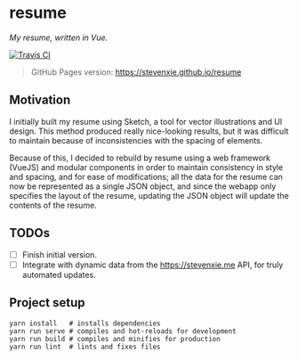 # resume

_My resume, written in Vue._

[![Travis CI][travis-img]][travis]

> GitHub Pages version: https://stevenxie.github.io/resume

## Motivation

I initially built my resume using Sketch, a tool for vector illustrations and
UI design. This method produced really nice-looking results, but it was
difficult to maintain because of inconsistencies with the spacing of elements.

Because of this, I decided to rebuild by resume using a web framework (VueJS)
and modular components in order to maintain consistency in style and spacing,
and for ease of modifications; all the data for the resume can now be
represented as a single JSON object, and since the webapp only specifies the
layout of the resume, updating the JSON object will update the contents of
the resume.

## TODOs

- [ ] Finish initial version.
- [ ] Integrate with dynamic data from the https://stevenxie.me API, for truly
      automated updates.

## Project setup

```
yarn install   # installs dependencies
yarn run serve # compiles and hot-reloads for development
yarn run build # compiles and minifies for production
yarn run lint  # lints and fixes files
```

[travis]: https://travis-ci.com/stevenxie/resume
[travis-img]: https://travis-ci.com/stevenxie/resume.svg?branch=master
